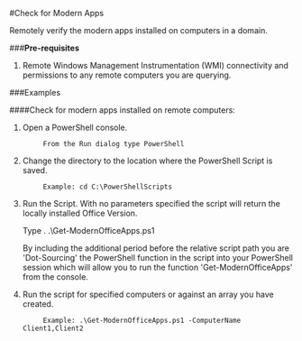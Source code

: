 #Check for Modern Apps

Remotely verify the modern apps installed on computers in a domain.

###**Pre-requisites**

1. Remote Windows Management Instrumentation (WMI) connectivity and permissions to any remote computers you are querying. 

###Examples

####Check for modern apps installed on remote computers:

1. Open a PowerShell console.

            From the Run dialog type PowerShell
            
2. Change the directory to the location where the PowerShell Script is saved.

            Example: cd C:\PowerShellScripts
            
2. Run the Script. With no parameters specified the script will return the locally installed Office Version.

	Type . .\Get-ModernOfficeApps.ps1

	By including the additional period before the relative script path you are 'Dot-Sourcing' 
	the PowerShell function in the script into your PowerShell session which will allow you to 
	run the function 'Get-ModernOfficeApps' from the console.
	
3. Run the script for specified computers or against an array you have created.

            Example: .\Get-ModernOfficeApps.ps1 -ComputerName Client1,Client2
            


